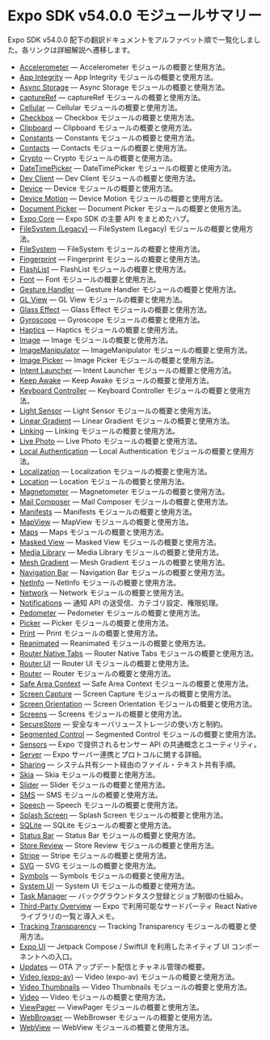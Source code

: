 # Expo SDK v54.0.0 モジュールサマリー

Expo SDK v54.0.0 配下の翻訳ドキュメントをアルファベット順で一覧化しました。各リンクは詳細解説へ遷移します。

- [Accelerometer](./sdk/accelerometer.md) — Accelerometer モジュールの概要と使用方法。
- [App Integrity](./sdk/app-integrity.md) — App Integrity モジュールの概要と使用方法。
- [Async Storage](./sdk/async-storage.md) — Async Storage モジュールの概要と使用方法。
- [captureRef](./sdk/captureRef.md) — captureRef モジュールの概要と使用方法。
- [Cellular](./sdk/cellular.md) — Cellular モジュールの概要と使用方法。
- [Checkbox](./sdk/checkbox.md) — Checkbox モジュールの概要と使用方法。
- [Clipboard](./sdk/clipboard.md) — Clipboard モジュールの概要と使用方法。
- [Constants](./sdk/constants.md) — Constants モジュールの概要と使用方法。
- [Contacts](./sdk/contacts.md) — Contacts モジュールの概要と使用方法。
- [Crypto](./sdk/crypto.md) — Crypto モジュールの概要と使用方法。
- [DateTimePicker](./sdk/date-time-picker.md) — DateTimePicker モジュールの概要と使用方法。
- [Dev Client](./sdk/dev-client.md) — Dev Client モジュールの概要と使用方法。
- [Device](./sdk/device.md) — Device モジュールの概要と使用方法。
- [Device Motion](./sdk/devicemotion.md) — Device Motion モジュールの概要と使用方法。
- [Document Picker](./sdk/document-picker.md) — Document Picker モジュールの概要と使用方法。
- [Expo Core](./sdk/expo.md) — Expo SDK の主要 API をまとめたハブ。
- [FileSystem (Legacy)](./sdk/filesystem-legacy.md) — FileSystem (Legacy) モジュールの概要と使用方法。
- [FileSystem](./sdk/filesystem.md) — FileSystem モジュールの概要と使用方法。
- [Fingerprint](./sdk/fingerprint.md) — Fingerprint モジュールの概要と使用方法。
- [FlashList](./sdk/flash-list.md) — FlashList モジュールの概要と使用方法。
- [Font](./sdk/font.md) — Font モジュールの概要と使用方法。
- [Gesture Handler](./sdk/gesture-handler.md) — Gesture Handler モジュールの概要と使用方法。
- [GL View](./sdk/gl-view.md) — GL View モジュールの概要と使用方法。
- [Glass Effect](./sdk/glass-effect.md) — Glass Effect モジュールの概要と使用方法。
- [Gyroscope](./sdk/gyroscope.md) — Gyroscope モジュールの概要と使用方法。
- [Haptics](./sdk/haptics.md) — Haptics モジュールの概要と使用方法。
- [Image](./sdk/image.md) — Image モジュールの概要と使用方法。
- [ImageManipulator](./sdk/imagemanipulator.md) — ImageManipulator モジュールの概要と使用方法。
- [Image Picker](./sdk/imagepicker.md) — Image Picker モジュールの概要と使用方法。
- [Intent Launcher](./sdk/intent-launcher.md) — Intent Launcher モジュールの概要と使用方法。
- [Keep Awake](./sdk/keep-awake.md) — Keep Awake モジュールの概要と使用方法。
- [Keyboard Controller](./sdk/keyboard-controller.md) — Keyboard Controller モジュールの概要と使用方法。
- [Light Sensor](./sdk/light-sensor.md) — Light Sensor モジュールの概要と使用方法。
- [Linear Gradient](./sdk/linear-gradient.md) — Linear Gradient モジュールの概要と使用方法。
- [Linking](./sdk/linking.md) — Linking モジュールの概要と使用方法。
- [Live Photo](./sdk/live-photo.md) — Live Photo モジュールの概要と使用方法。
- [Local Authentication](./sdk/local-authentication.md) — Local Authentication モジュールの概要と使用方法。
- [Localization](./sdk/localization.md) — Localization モジュールの概要と使用方法。
- [Location](./sdk/location.md) — Location モジュールの概要と使用方法。
- [Magnetometer](./sdk/magnetometer.md) — Magnetometer モジュールの概要と使用方法。
- [Mail Composer](./sdk/mail-composer.md) — Mail Composer モジュールの概要と使用方法。
- [Manifests](./sdk/manifests.md) — Manifests モジュールの概要と使用方法。
- [MapView](./sdk/map-view.md) — MapView モジュールの概要と使用方法。
- [Maps](./sdk/maps.md) — Maps モジュールの概要と使用方法。
- [Masked View](./sdk/masked-view.md) — Masked View モジュールの概要と使用方法。
- [Media Library](./sdk/media-library.md) — Media Library モジュールの概要と使用方法。
- [Mesh Gradient](./sdk/mesh-gradient.md) — Mesh Gradient モジュールの概要と使用方法。
- [Navigation Bar](./sdk/navigation-bar.md) — Navigation Bar モジュールの概要と使用方法。
- [NetInfo](./sdk/netinfo.md) — NetInfo モジュールの概要と使用方法。
- [Network](./sdk/network.md) — Network モジュールの概要と使用方法。
- [Notifications](./sdk/notifications.md) — 通知 API の送受信、カテゴリ設定、権限処理。
- [Pedometer](./sdk/pedometer.md) — Pedometer モジュールの概要と使用方法。
- [Picker](./sdk/picker.md) — Picker モジュールの概要と使用方法。
- [Print](./sdk/print.md) — Print モジュールの概要と使用方法。
- [Reanimated](./sdk/reanimated.md) — Reanimated モジュールの概要と使用方法。
- [Router Native Tabs](./sdk/router-native-tabs.md) — Router Native Tabs モジュールの概要と使用方法。
- [Router UI](./sdk/router-ui.md) — Router UI モジュールの概要と使用方法。
- [Router](./sdk/router.md) — Router モジュールの概要と使用方法。
- [Safe Area Context](./sdk/safe-area-context.md) — Safe Area Context モジュールの概要と使用方法。
- [Screen Capture](./sdk/screen-capture.md) — Screen Capture モジュールの概要と使用方法。
- [Screen Orientation](./sdk/screen-orientation.md) — Screen Orientation モジュールの概要と使用方法。
- [Screens](./sdk/screens.md) — Screens モジュールの概要と使用方法。
- [SecureStore](./sdk/securestore.md) — 安全なキーバリューストレージの使い方と制約。
- [Segmented Control](./sdk/segmented-control.md) — Segmented Control モジュールの概要と使用方法。
- [Sensors](./sdk/sensors.md) — Expo で提供されるセンサー API の共通概念とユーティリティ。
- [Server](./sdk/server.md) — Expo サーバー連携とプロトコルに関する詳細。
- [Sharing](./sdk/sharing.md) — システム共有シート経由のファイル・テキスト共有手順。
- [Skia](./sdk/skia.md) — Skia モジュールの概要と使用方法。
- [Slider](./sdk/slider.md) — Slider モジュールの概要と使用方法。
- [SMS](./sdk/sms.md) — SMS モジュールの概要と使用方法。
- [Speech](./sdk/speech.md) — Speech モジュールの概要と使用方法。
- [Splash Screen](./sdk/splash-screen.md) — Splash Screen モジュールの概要と使用方法。
- [SQLite](./sdk/sqlite.md) — SQLite モジュールの概要と使用方法。
- [Status Bar](./sdk/status-bar.md) — Status Bar モジュールの概要と使用方法。
- [Store Review](./sdk/storereview.md) — Store Review モジュールの概要と使用方法。
- [Stripe](./sdk/stripe.md) — Stripe モジュールの概要と使用方法。
- [SVG](./sdk/svg.md) — SVG モジュールの概要と使用方法。
- [Symbols](./sdk/symbols.md) — Symbols モジュールの概要と使用方法。
- [System UI](./sdk/system-ui.md) — System UI モジュールの概要と使用方法。
- [Task Manager](./sdk/task-manager.md) — バックグラウンドタスク登録とジョブ制御の仕組み。
- [Third-Party Overview](./sdk/third-party-overview.md) — Expo で利用可能なサードパーティ React Native ライブラリの一覧と導入メモ。
- [Tracking Transparency](./sdk/tracking-transparency.md) — Tracking Transparency モジュールの概要と使用方法。
- [Expo UI](./sdk/ui.md) — Jetpack Compose / SwiftUI を利用したネイティブ UI コンポーネントへの入口。
- [Updates](./sdk/updates.md) — OTA アップデート配信とチャネル管理の概要。
- [Video (expo-av)](./sdk/video-av.md) — Video (expo-av) モジュールの概要と使用方法。
- [Video Thumbnails](./sdk/video-thumbnails.md) — Video Thumbnails モジュールの概要と使用方法。
- [Video](./sdk/video.md) — Video モジュールの概要と使用方法。
- [ViewPager](./sdk/view-pager.md) — ViewPager モジュールの概要と使用方法。
- [WebBrowser](./sdk/webbrowser.md) — WebBrowser モジュールの概要と使用方法。
- [WebView](./sdk/webview.md) — WebView モジュールの概要と使用方法。
